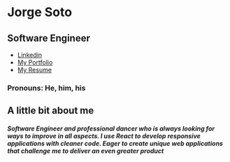 # Jorge Soto
## Software Engineer

- [Linkedin](http://www.linkedin.com/in/jorgelsotojr)
- [My Portfolio](https://www.jorgesotocoder.com)
- [My Resume](https://docs.google.com/document/d/1cHCoiVcES6uHkpnJ37Y4np6dteilCvuEUfaUDPhMQdY/edit?usp=sharing)

### Pronouns: He, him, his
## A little bit about me
##### Software Engineer and professional dancer who is always looking for ways to improve in all aspects. I use React to develop responsive applications with cleaner code. Eager to create unique web applications that challenge me to deliver an even greater product
<!--
**acurunner79/acurunner79** is a ✨ _special_ ✨ repository because its `README.md` (this file) appears on your GitHub profile.

Here are some ideas to get you started:

- 🔭 I’m currently working on ...
- 🌱 I’m currently learning ...
- 👯 I’m looking to collaborate on ...
- 🤔 I’m looking for help with ...
- 💬 Ask me about ...
- 📫 How to reach me: ...

- ⚡ Fun fact: ...
-->
